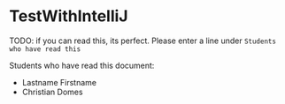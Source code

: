 # TestWithIntelliJ
TODO: if you can read this, its perfect. Please enter a line under `Students who have read this`

Students who have read this document:
* Lastname Firstname
* Christian Domes
